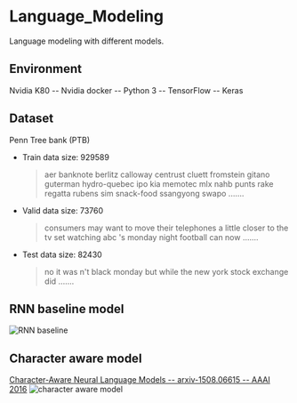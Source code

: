 # Language_Modeling
Language modeling with different models.

## Environment
Nvidia K80 -- Nvidia docker -- Python 3 -- TensorFlow -- Keras

## Dataset
Penn Tree bank (PTB)

* Train data size: 929589
  > aer banknote berlitz calloway centrust cluett fromstein gitano guterman hydro-quebec ipo kia memotec mlx nahb punts rake regatta rubens sim snack-food ssangyong swapo   .......

* Valid data size: 73760
  > consumers may want to move their telephones a little closer to the tv set 
 <unk> <unk> watching abc 's monday night football can now   .......

* Test data size: 82430
  > no it was n't black monday 
 but while the new york stock exchange did   .......

## RNN baseline model
![RNN baseline](https://github.com/stikbuf/Language_Modeling/blob/master/RNN%20baseline.png?raw=true)

## Character aware model
[Character-Aware Neural Language Models -- arxiv-1508.06615 -- AAAI 2016](https://arxiv.org/abs/1508.06615)
![character aware model](https://github.com/stikbuf/Language_Modeling/blob/master/Character%20aware.png?raw=true)
